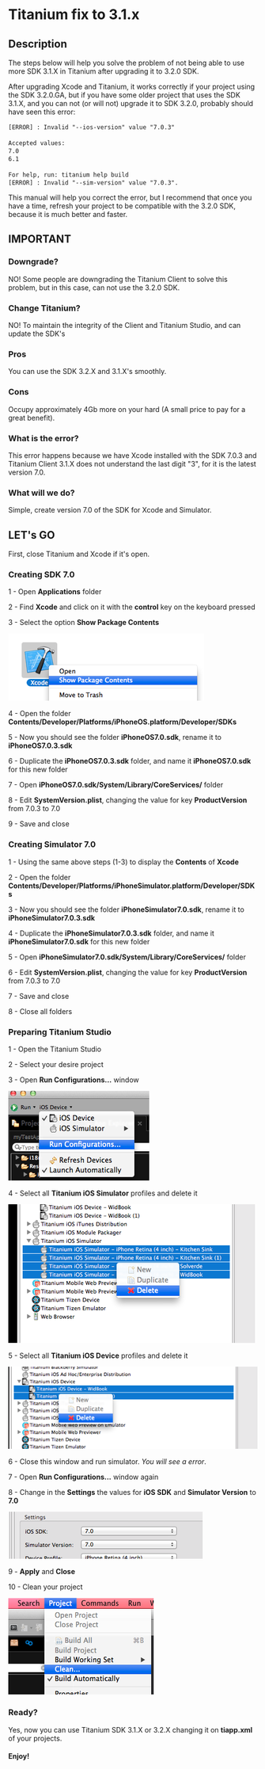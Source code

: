 # Titanium fix to 3.1.x

## Description

The steps below will help you solve the problem of not being able to use more SDK 3.1.X in Titanium after upgrading it to 3.2.0 SDK.

After upgrading Xcode and Titanium, it works correctly if your project using the SDK 3.2.0.GA, but if you have some older project that uses the SDK 3.1.X, and you can not (or will not) upgrade it to SDK 3.2.0, probably should have seen this error:

	[ERROR] : Invalid "--ios-version" value "7.0.3"

	Accepted values:
	7.0
	6.1

	For help, run: titanium help build
	[ERROR] : Invalid "--sim-version" value "7.0.3".


This manual will help you correct the error, but I recommend that once you have a time, refresh your project to be compatible with the 3.2.0 SDK, because it is much better and faster.


## IMPORTANT

### Downgrade?

NO! Some people are downgrading the Titanium Client to solve this problem, but in this case, can not use the 3.2.0 SDK.

### Change Titanium?

NO! To maintain the integrity of the Client and Titanium Studio, and can update the SDK's


### Pros
You can use the SDK 3.2.X and 3.1.X's smoothly.

### Cons
Occupy approximately 4Gb more on your hard (A small price to pay for a great benefit).


### What is the error?
This error happens because we have Xcode installed with the SDK 7.0.3 and Titanium Client 3.1.X does not understand the last digit "3", for it is the latest version 7.0.

### What will we do?
Simple, create version 7.0 of the SDK for Xcode and Simulator.



## LET's GO

First, close Titanium and Xcode if it's open.

### Creating SDK 7.0

1 - Open **Applications** folder

2 - Find **Xcode** and click on it with the **control** key on the keyboard pressed

3 - Select the option **Show Package Contents**

[![IMAGE ALT TEXT HERE](imgs/img-01.png)](imgs/img-01.png)

4 - Open the folder **Contents/Developer/Platforms/iPhoneOS.platform/Developer/SDKs**

5 - Now you should see the folder **iPhoneOS7.0.sdk**, rename it to **iPhoneOS7.0.3.sdk**

6 - Duplicate the **iPhoneOS7.0.3.sdk** folder, and name it **iPhoneOS7.0.sdk** for this new folder

7 - Open **iPhoneOS7.0.sdk/System/Library/CoreServices/** folder

8 - Edit **SystemVersion.plist**, changing the value for key **ProductVersion** from 7.0.3 to 7.0

9 - Save and close


### Creating Simulator 7.0

1 - Using the same above steps (1-3) to display the **Contents** of **Xcode**

2 - Open the folder **Contents/Developer/Platforms/iPhoneSimulator.platform/Developer/SDKs**

3 - Now you should see the folder **iPhoneSimulator7.0.sdk**, rename it to **iPhoneSimulator7.0.3.sdk**

4 - Duplicate the **iPhoneSimulator7.0.3.sdk** folder, and name it **iPhoneSimulator7.0.sdk** for this new folder

5 - Open **iPhoneSimulator7.0.sdk/System/Library/CoreServices/** folder

6 - Edit **SystemVersion.plist**, changing the value for key **ProductVersion** from 7.0.3 to 7.0

7 - Save and close

8 - Close all folders


### Preparing Titanium Studio

1 - Open the Titanium Studio

2 - Select your desire project

3 - Open **Run Configurations...** window

[![IMAGE ALT TEXT HERE](imgs/img-02.png)](imgs/img-02.png)

4 - Select all **Titanium iOS Simulator** profiles and delete it

[![IMAGE ALT TEXT HERE](imgs/img-03.png)](imgs/img-03.png)

5 - Select all **Titanium iOS Device** profiles and delete it

[![IMAGE ALT TEXT HERE](imgs/img-04.png)](imgs/img-04.png)

6 - Close this window and run simulator. *You will see a error*.

7 - Open **Run Configurations...** window again

8 - Change in the **Settings** the values for **iOS SDK** and **Simulator Version** to **7.0**

[![IMAGE ALT TEXT HERE](imgs/img-05.png)](imgs/img-05.png)

9 - **Apply** and **Close**

10 - Clean your project

[![IMAGE ALT TEXT HERE](imgs/img-06.png)](imgs/img-06.png)


### Ready?

Yes, now you can use Titanium SDK 3.1.X or 3.2.X changing it on **tiapp.xml** of your projects.

#### Enjoy!







